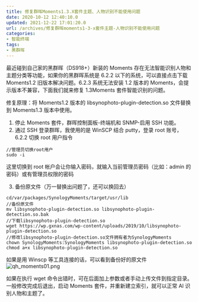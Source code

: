```yaml
---
title: 修复群晖Moments1.3.X套件主题、人物识别不能使用问题
date: 2020-10-12 12:40:10.0
updated: 2021-12-22 17:01:20.0
url: /archives/修复群晖moments1-3-x套件主题-人物识别不能使用问题
categories: 
- 智能终端
tags: 
- 黑群晖
---
```


最近碰到自己家的黑群晖（DS918+）新装的 Moments 存在无法智能识别人物和主题分类等功能，如果你的黑群晖系统是 6.2.2 以下的系统，可以直接点击下载 Moments1.2 旧版本解决问题。6.2.3 系统无法安装 1.2 版本的 Moments，会提示版本不兼容，下面我们就来修复 1.3Moments 套件智能识别的问题。

<!--more-->

修复原理：将 Moments1.2 版本的 libsynophoto-plugin-detection.so 文件替换到 Moments1.3 版本中使用。

<ol>
<li>停止 Moments 套件，群晖控制面板-终端机和 SNMP-启用 SSH 功能。</li>
<li>通过 SSH 登录群晖，我使用的是 WinSCP 结合 putty，登录 root 账号，6.2.2 切换 root 用户指令</li>
</ol>

<pre><code class="">//管理员切换root用户
sudo -i
</code></pre>

这里切换到 root 帐户会让你输入密码，就输入当前管理员密码（比如：admin 的密码）或有管理员权限的密码

<ol start="3">
<li>备份原文件（万一替换出问题了，还可以换回去）</li>
</ol>

<pre><code class="">cd/var/packages/SynologyMoments/target/usr/lib
//备份原文件
mv libsynophoto-plugin-detection.so libsynophoto-plugin-detection.so.bak
//下载libsynophoto-plugin-detection.so
wget https://wp.gxnas.com/wp-content/uploads/2019/10/libsynophoto-plugin-detection.so
//修改libsynophoto-plugin-detection.so文件拥有者为SynologyMoments
chown SynologyMoments:SynologyMoments libsynophoto-plugin-detection.so
chmod a+x libsynophoto-plugin-detection.so
</code></pre>

如果是用 Winscp 等工具连接的话，可以看到备份好的原文件
<img src="https://cdn.lancn.cn/usr/uploads/2020/10/3852246509.png" alt="qh_moments01.png" />

如果在执行 wget 命令出错时，可在后面加上参数或者手动上传文件到指定目录。一般修改完成后退出，启动 Moments 套件，并重新建立索引，就可以正常 AI 识别人物和主题了。